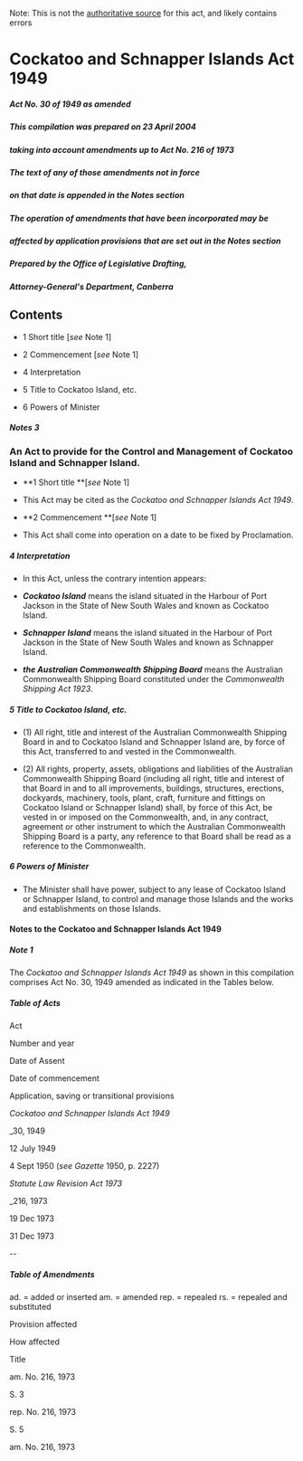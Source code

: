 Note: This is not the [authoritative source](https://www.comlaw.gov.au/Details/C2004C00459) for this act, and likely contains errors

# Cockatoo and Schnapper Islands Act 1949

##### Act No. 30 of 1949 as amended

##### This compilation was prepared on 23 April 2004
##### taking into account amendments up to Act No. 216 of 1973


##### The text of any of those amendments not in force
##### on that date is appended in the Notes section


##### The operation of amendments that have been incorporated may be 
##### affected by application provisions that are set out in the Notes section


##### Prepared by the Office of Legislative Drafting,
##### Attorney-General's Department, Canberra


## Contents

   * 1 Short title [_see_ Note 1] 

   * 2 Commencement [_see_ Note 1] 

   * 4 Interpretation 

   * 5 Title to Cockatoo Island, etc. 

   * 6 Powers of Minister 

##### Notes	3

### An Act to provide for the Control and Management of Cockatoo Island and Schnapper Island.

  * **1  Short title **[_see_ Note 1]

  * This Act may be cited as the _Cockatoo and Schnapper Islands Act 1949_.

  * **2  Commencement **[_see_ Note 1]

  * This Act shall come into operation on a date to be fixed by Proclamation.

##### 4  Interpretation

  * In this Act, unless the contrary intention appears:

  * **_Cockatoo Island_** means the island situated in the Harbour of Port Jackson in the State of New South Wales and known as Cockatoo Island.

  * **_Schnapper Island_** means the island situated in the Harbour of Port Jackson in the State of New South Wales and known as Schnapper Island.

  * **_the Australian Commonwealth Shipping Board_** means the Australian Commonwealth Shipping Board constituted under the _Commonwealth Shipping Act 1923_.

##### 5  Title to Cockatoo Island, etc.

  * (1) All right, title and interest of the Australian Commonwealth Shipping Board in and to Cockatoo Island and Schnapper Island are, by force of this Act, transferred to and vested in the Commonwealth.

  * (2) All rights, property, assets, obligations and liabilities of the Australian Commonwealth Shipping Board (including all right, title and interest of that Board in and to all improvements, buildings, structures, erections, dockyards, machinery, tools, plant, craft, furniture and fittings on Cockatoo Island or Schnapper Island) shall, by force of this Act, be vested in or imposed on the Commonwealth, and, in any contract, agreement or other instrument to which the Australian Commonwealth Shipping Board is a party, any reference to that Board shall be read as a reference to the Commonwealth.

##### 6  Powers of Minister

  * The Minister shall have power, subject to any lease of Cockatoo Island or Schnapper Island, to control and manage those Islands and the works and establishments on those Islands.

#### Notes to the Cockatoo and Schnapper Islands Act 1949

##### Note 1

The _Cockatoo and Schnapper Islands Act 1949_ as shown in this compilation comprises Act No. 30, 1949 amended as indicated in the Tables below.

##### Table of Acts

Act

Number 
and year


Date 
of Assent


Date of commencement

Application, saving or transitional provisions

_Cockatoo and Schnapper Islands Act 1949_

_30, 1949

12 July 1949

4 Sept 1950 (_see Gazette_ 1950, p. 2227)

_Statute Law Revision Act 1973_

_216, 1973

19 Dec 1973

31 Dec 1973

--

##### Table of Amendments

ad. = added or inserted     am. = amended     rep. = repealed     rs. = repealed and substituted

Provision affected

How affected

Title	

am. No. 216, 1973

S. 3	

rep. No. 216, 1973

S. 5	

am. No. 216, 1973

